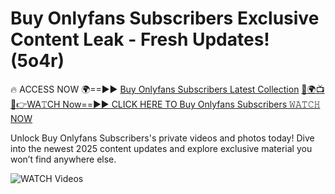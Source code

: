 # Buy Onlyfans Subscribers Exclusive Content Leak - Fresh Updates! (5o4r)

🔥 ACCESS NOW 🌍==►► <a href="https://tinyurl.com/3fjeunct" rel="nofollow">Buy Onlyfans Subscribers Latest Collection</a></h3>
[🔴🌍📺📱👉WA𝚃CH Now==►► CLICK HERE TO Buy Onlyfans Subscribers 𝚆𝙰𝚃𝙲𝙷 NOW](https://tinyurl.com/3fjeunct)

Unlock Buy Onlyfans Subscribers's private videos and photos today! Dive into the newest 2025 content updates and explore exclusive material you won’t find anywhere else.


<a href="https://tinyurl.com/3fjeunct" rel="nofollow" data-target="animated-image.originalLink"><img src="https://camo.githubusercontent.com/8a4f000d20f83aca3bf7ec5f350d767afa0574a8a352519fd8cfa583a6f93a33/68747470733a2f2f692e696d6775722e636f6d2f644a486b345a712e676966" alt="WATCH Videos" data-canonical-src="https://i.imgur.com/dJHk4Zq.gif" style="max-width: 100%; display: inline-block;" data-target="animated-image.originalImage"></a>
